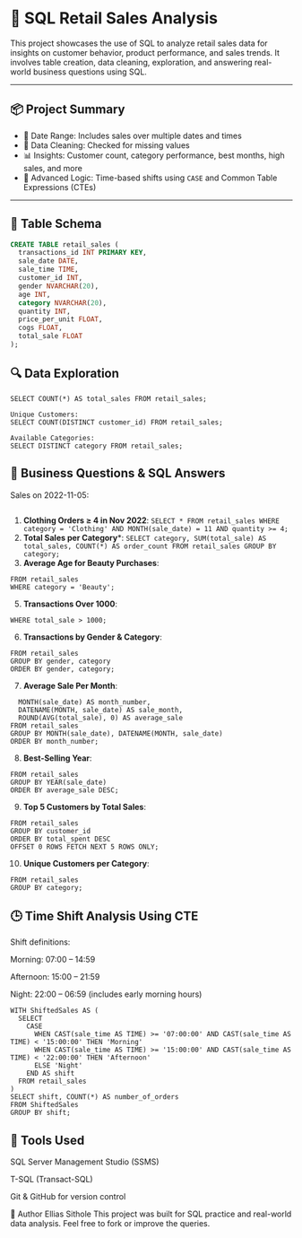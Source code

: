 # 🛒 SQL Retail Sales Analysis

This project showcases the use of SQL to analyze retail sales data for insights on customer behavior, product performance, and sales trends. It involves table creation, data cleaning, exploration, and answering real-world business questions using SQL.

---

## 📦 Project Summary

- 📅 Date Range: Includes sales over multiple dates and times
- 🧹 Data Cleaning: Checked for missing values
- 📊 Insights: Customer count, category performance, best months, high sales, and more
- 🧠 Advanced Logic: Time-based shifts using `CASE` and Common Table Expressions (CTEs)

---

## 🧱 Table Schema

```sql
CREATE TABLE retail_sales (
  transactions_id INT PRIMARY KEY,
  sale_date DATE,
  sale_time TIME,
  customer_id INT,
  gender NVARCHAR(20),
  age INT,
  category NVARCHAR(20),
  quantity INT,
  price_per_unit FLOAT,
  cogs FLOAT,
  total_sale FLOAT
);
```
## 🔍 Data Exploration

```Total Sales:
SELECT COUNT(*) AS total_sales FROM retail_sales;

Unique Customers:
SELECT COUNT(DISTINCT customer_id) FROM retail_sales;

Available Categories:
SELECT DISTINCT category FROM retail_sales;
```
## 💼 Business Questions & SQL Answers

Sales on 2022-11-05:

```SELECT * FROM retail_sales WHERE sale_date = '2022-11-05';
```
1. **Clothing Orders ≥ 4 in Nov 2022**:
``SELECT * FROM retail_sales
WHERE category = 'Clothing' AND MONTH(sale_date) = 11 AND quantity >= 4;
``
3. **Total Sales per Category***:
``SELECT category, SUM(total_sale) AS total_sales, COUNT(*) AS order_count
FROM retail_sales
GROUP BY category;
``
4. **Average Age for Beauty Purchases**:
```SELECT AVG(age) AS average_age
FROM retail_sales
WHERE category = 'Beauty';
```
5. **Transactions Over 1000**:
```SELECT * FROM retail_sales
WHERE total_sale > 1000;
```
6. **Transactions by Gender & Category**:
```SELECT gender, category, COUNT(transactions_id) AS total
FROM retail_sales
GROUP BY gender, category
ORDER BY gender, category;
```
7. **Average Sale Per Month**:
```SELECT 
  MONTH(sale_date) AS month_number,
  DATENAME(MONTH, sale_date) AS sale_month,
  ROUND(AVG(total_sale), 0) AS average_sale
FROM retail_sales
GROUP BY MONTH(sale_date), DATENAME(MONTH, sale_date)
ORDER BY month_number;
```
8. **Best-Selling Year**:
```SELECT YEAR(sale_date) AS year, ROUND(AVG(total_sale), 0) AS average_sale
FROM retail_sales
GROUP BY YEAR(sale_date)
ORDER BY average_sale DESC;
```
9. **Top 5 Customers by Total Sales**:
```SELECT customer_id, SUM(total_sale) AS total_spent
FROM retail_sales
GROUP BY customer_id
ORDER BY total_spent DESC
OFFSET 0 ROWS FETCH NEXT 5 ROWS ONLY;
```
10. **Unique Customers per Category**:
```SELECT category, COUNT(DISTINCT customer_id) AS unique_customers
FROM retail_sales
GROUP BY category;
```
## 🕒 Time Shift Analysis Using CTE
Shift definitions:

Morning: 07:00 – 14:59

Afternoon: 15:00 – 21:59

Night: 22:00 – 06:59 (includes early morning hours)
```
WITH ShiftedSales AS (
  SELECT 
    CASE 
      WHEN CAST(sale_time AS TIME) >= '07:00:00' AND CAST(sale_time AS TIME) < '15:00:00' THEN 'Morning'
      WHEN CAST(sale_time AS TIME) >= '15:00:00' AND CAST(sale_time AS TIME) < '22:00:00' THEN 'Afternoon'
      ELSE 'Night'
    END AS shift
  FROM retail_sales
)
SELECT shift, COUNT(*) AS number_of_orders
FROM ShiftedSales
GROUP BY shift;
```
## 🧰 Tools Used
SQL Server Management Studio (SSMS)

T-SQL (Transact-SQL)

Git & GitHub for version control

👤 Author
Ellias Sithole
This project was built for SQL practice and real-world data analysis. Feel free to fork or improve the queries.



